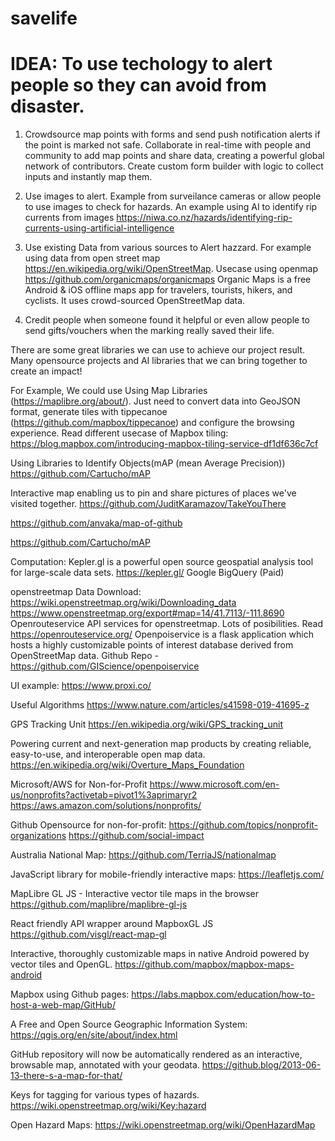 # savelife

# IDEA: To use techology to alert people so they can avoid from disaster. 
1. Crowdsource map points with forms and send push notification alerts if the point is marked not safe.
Collaborate in real-time with people and community to add map points and share data, creating a powerful global network of contributors. 
Create custom form builder with logic to collect inputs and instantly map them.

2. Use images to alert. Example from surveilance cameras or allow people to use images to check for hazards. An example using AI to identify rip currents from images https://niwa.co.nz/hazards/identifying-rip-currents-using-artificial-intelligence

3. Use existing Data from various sources to Alert hazzard.
For example using data from open street map https://en.wikipedia.org/wiki/OpenStreetMap.
Usecase using openmap https://github.com/organicmaps/organicmaps
Organic Maps is a free Android & iOS offline maps app for travelers, tourists, hikers, and cyclists. It uses crowd-sourced OpenStreetMap data.

4. Credit people when someone found it helpful or even allow people to send gifts/vouchers when the marking really saved their life.

There are some great libraries we can use to achieve our project result. Many opensource projects and AI libraries that we can bring together to create an impact!

For Example, We could use
Using Map Libraries (https://maplibre.org/about/). Just need to convert data into GeoJSON format, generate tiles with tippecanoe (https://github.com/mapbox/tippecanoe) and configure the browsing experience. 
Read different usecase of Mapbox tiling: https://blog.mapbox.com/introducing-mapbox-tiling-service-df1df636c7cf

Using Libraries to Identify Objects(mAP (mean Average Precision))
https://github.com/Cartucho/mAP

Interactive map enabling us to pin and share pictures of places we've visited together.
https://github.com/JuditKaramazov/TakeYouThere

https://github.com/anvaka/map-of-github

https://github.com/Cartucho/mAP

Computation:
Kepler.gl is a powerful open source geospatial analysis tool for large-scale data sets. https://kepler.gl/
Google BigQuery (Paid)

openstreetmap Data Download:
https://wiki.openstreetmap.org/wiki/Downloading_data
https://www.openstreetmap.org/export#map=14/41.7113/-111.8690
Openrouteservice API services for openstreetmap. Lots of posibilities. Read https://openrouteservice.org/ 
Openpoiservice is a flask application which hosts a highly customizable points of interest database derived from OpenStreetMap data. Github Repo - https://github.com/GIScience/openpoiservice

UI example: 
https://www.proxi.co/

Useful Algorithms
https://www.nature.com/articles/s41598-019-41695-z

GPS Tracking Unit
https://en.wikipedia.org/wiki/GPS_tracking_unit

Powering current and next-generation map products by creating reliable, easy-to-use, and interoperable open map data.
https://en.wikipedia.org/wiki/Overture_Maps_Foundation

Microsoft/AWS for Non-for-Profit
https://www.microsoft.com/en-us/nonprofits?activetab=pivot1%3aprimaryr2
https://aws.amazon.com/solutions/nonprofits/

Github Opensource for non-for-profit:
https://github.com/topics/nonprofit-organizations
https://github.com/social-impact

Australia National Map:
https://github.com/TerriaJS/nationalmap

JavaScript library for mobile-friendly interactive maps:
https://leafletjs.com/

MapLibre GL JS - Interactive vector tile maps in the browser
https://github.com/maplibre/maplibre-gl-js

React friendly API wrapper around MapboxGL JS
https://github.com/visgl/react-map-gl

Interactive, thoroughly customizable maps in native Android powered by vector tiles and OpenGL.
https://github.com/mapbox/mapbox-maps-android

Mapbox using Github pages:
https://labs.mapbox.com/education/how-to-host-a-web-map/GitHub/

A Free and Open Source Geographic Information System:
https://qgis.org/en/site/about/index.html

GitHub repository will now be automatically rendered as an interactive, browsable map, annotated
with your geodata. https://github.blog/2013-06-13-there-s-a-map-for-that/

Keys for tagging for various types of hazards.
https://wiki.openstreetmap.org/wiki/Key:hazard

Open Hazard Maps:
https://wiki.openstreetmap.org/wiki/OpenHazardMap






